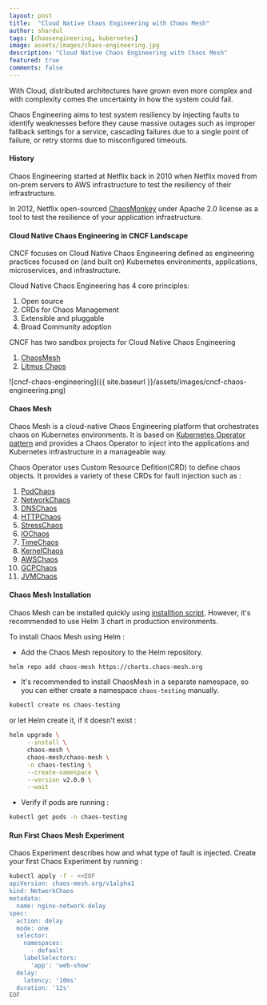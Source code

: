 ```yaml
---
layout: post
title:  "Cloud Native Chaos Engineering with Chaos Mesh"
author: shardul
tags: [chaosengineering, kubernetes]
image: assets/images/chaos-engineering.jpg
description: "Cloud Native Chaos Engineering with Chaos Mesh"
featured: true
comments: false
---
```


With Cloud, distributed architectures have grown even more complex and with complexity comes the uncertainty in how the system could fail.

Chaos Engineering aims to test system resiliency by injecting faults to identify weaknesses before they cause massive outages such as improper fallback settings for a service, cascading failures due to a single point of failure, or retry storms due to misconfigured timeouts.


#### History

Chaos Engineering started at Netflix back in 2010 when Netflix moved from on-prem servers to AWS infrastructure to test the resiliency of their infrastructure. 

In 2012, Netflix open-sourced [ChaosMonkey](https://github.com/Netflix/chaosmonkey) under Apache 2.0 license as a tool to test the resilience of your application infrastructure. 


#### Cloud Native Chaos Engineering in CNCF Landscape

CNCF focuses on Cloud Native Chaos Engineering defined as engineering practices focused on (and built on) Kubernetes environments, applications, microservices, and infrastructure.

Cloud Native Chaos Engineering has 4 core principles:
1. Open source
2. CRDs for Chaos Management 
3. Extensible and pluggable
4. Broad Community adoption


CNCF has two sandbox projects for Cloud Native Chaos Engineering 

1. [ChaosMesh](https://github.com/chaos-mesh/chaos-mesh)
2. [Litmus Chaos](https://github.com/litmuschaos/litmus)


![cncf-chaos-engineering]({{ site.baseurl }}/assets/images/cncf-chaos-engineering.png)


#### Chaos Mesh

Chaos Mesh is a cloud-native Chaos Engineering platform that orchestrates chaos on Kubernetes environments. It is based on [Kubernetes Operator pattern](https://kubernetes.io/docs/concepts/extend-kubernetes/operator/) and provides a Chaos Operator to inject into the applications and Kubernetes infrastructure in a manageable way.

Chaos Operator uses Custom Resource Defition(CRD) to define chaos objects. It provides a variety of these CRDs for fault injection such as :

1. [PodChaos](https://chaos-mesh.org/docs/simulate-pod-chaos-on-kubernetes/)
2. [NetworkChaos](https://chaos-mesh.org/docs/simulate-network-chaos-on-kubernetes)
3. [DNSChaos](https://chaos-mesh.org/docs/simulate-dns-chaos-on-kubernetes)
4. [HTTPChaos](https://chaos-mesh.org/docs/simulate-http-chaos-on-kubernetes)
5. [StressChaos](https://chaos-mesh.org/docs/simulate-heavy-stress-on-kubernetes)
6. [IOChaos](https://chaos-mesh.org/docs/simulate-io-chaos-on-kubernetes)
7. [TimeChaos](https://chaos-mesh.org/docs/simulate-time-chaos-on-kubernetes)
8. [KernelChaos](https://chaos-mesh.org/docs/simulate-kernel-chaos-on-kubernetes)
9. [AWSChaos](https://chaos-mesh.org/docs/simulate-aws-chaos)
10. [GCPChaos](https://chaos-mesh.org/docs/simulate-gcp-chaos)
11. [JVMChaos](https://chaos-mesh.org/docs/simulate-jvm-application-chaos)


#### Chaos Mesh Installation 

Chaos Mesh can be installed quickly using [installtion script](https://chaos-mesh.org/docs/quick-start#quick-installation). However, it's recommended to use Helm 3 chart in production environments.

To install Chaos Mesh using Helm :

+ Add the Chaos Mesh repository to the Helm repository.

```bash
helm repo add chaos-mesh https://charts.chaos-mesh.org
``` 

+ It's recommended to install ChaosMesh in a separate namespace, so you can either create a namespace `chaos-testing` manually.

```bash
kubectl create ns chaos-testing
```

or let Helm create it, if it doesn't exist :

```bash
helm upgrade \
     --install \
     chaos-mesh \
     chaos-mesh/chaos-mesh \
     -n chaos-testing \
     --create-namespace \
     --version v2.0.0 \
     --wait
```

+ Verify if pods are running :

```bash
kubectl get pods -n chaos-testing
```

#### Run First Chaos Mesh Experiment

Chaos Experiment describes how and what type of fault is injected. 
Create your first Chaos Experiment by running :

```bash
kubectl apply -f - <<EOF
apiVersion: chaos-mesh.org/v1alpha1
kind: NetworkChaos
metadata:
  name: nginx-network-delay
spec:
  action: delay
  mode: one
  selector:
    namespaces:
      - default
    labelSelectors:
      'app': 'web-show'
  delay:
    latency: '10ms'
  duration: '12s'
EOF
```


